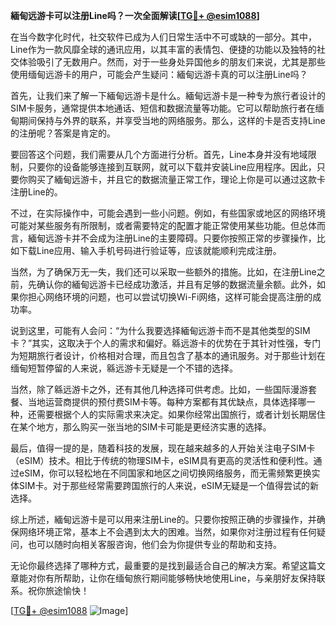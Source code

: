 **緬甸远游卡可以注册Line吗？一次全面解读[[TG💪+ @esim1088](https://t.me/s/esim1088)]**

在当今数字化时代，社交软件已成为人们日常生活中不可或缺的一部分。其中，Line作为一款风靡全球的通讯应用，以其丰富的表情包、便捷的功能以及独特的社交体验吸引了无数用户。然而，对于一些身处异国他乡的朋友们来说，尤其是那些使用缅甸远游卡的用户，可能会产生疑问：緬甸远游卡真的可以注册Line吗？

首先，让我们来了解一下緬甸远游卡是什么。緬甸远游卡是一种专为旅行者设计的SIM卡服务，通常提供本地通话、短信和数据流量等功能。它可以帮助旅行者在缅甸期间保持与外界的联系，并享受当地的网络服务。那么，这样的卡是否支持Line的注册呢？答案是肯定的。

要回答这个问题，我们需要从几个方面进行分析。首先，Line本身并没有地域限制，只要你的设备能够连接到互联网，就可以下载并安装Line应用程序。因此，只要你购买了緬甸远游卡，并且它的数据流量正常工作，理论上你是可以通过这款卡注册Line的。

不过，在实际操作中，可能会遇到一些小问题。例如，有些国家或地区的网络环境可能对某些服务有所限制，或者需要特定的配置才能正常使用某些功能。但总体而言，緬甸远游卡并不会成为注册Line的主要障碍。只要你按照正常的步骤操作，比如下载Line应用、输入手机号码进行验证等，应该就能顺利完成注册。

当然，为了确保万无一失，我们还可以采取一些额外的措施。比如，在注册Line之前，先确认你的緬甸远游卡已经成功激活，并且有足够的数据流量余额。此外，如果你担心网络环境的问题，也可以尝试切换Wi-Fi网络，这样可能会提高注册的成功率。

说到这里，可能有人会问：“为什么我要选择緬甸远游卡而不是其他类型的SIM卡？”其实，这取决于个人的需求和偏好。緜远游卡的优势在于其针对性强，专门为短期旅行者设计，价格相对合理，而且包含了基本的通讯服务。对于那些计划在缅甸短暂停留的人来说，緜远游卡无疑是一个不错的选择。

当然，除了緜远游卡之外，还有其他几种选择可供考虑。比如，一些国际漫游套餐、当地运营商提供的预付费SIM卡等。每种方案都有其优缺点，具体选择哪一种，还需要根据个人的实际需求来决定。如果你经常出国旅行，或者计划长期居住在某个地方，那么购买一张当地的SIM卡可能是更经济实惠的选择。

最后，值得一提的是，随着科技的发展，现在越来越多的人开始关注电子SIM卡（eSIM）技术。相比于传统的物理SIM卡，eSIM具有更高的灵活性和便利性。通过eSIM，你可以轻松地在不同国家和地区之间切换网络服务，而无需频繁更换实体SIM卡。对于那些经常需要跨国旅行的人来说，eSIM无疑是一个值得尝试的新选择。

综上所述，緬甸远游卡是可以用来注册Line的。只要你按照正确的步骤操作，并确保网络环境正常，基本上不会遇到太大的困难。当然，如果你对注册过程有任何疑问，也可以随时向相关客服咨询，他们会为你提供专业的帮助和支持。

无论你最终选择了哪种方式，最重要的是找到最适合自己的解决方案。希望这篇文章能对你有所帮助，让你在缅甸旅行期间能够畅快地使用Line，与亲朋好友保持联系。祝你旅途愉快！

[[TG💪+ @esim1088](https://t.me/s/esim1088) ![Image](https://i.postimg.cc/4NQfJmqS/Snipaste-2025-05-13-00-14-12.png)]
